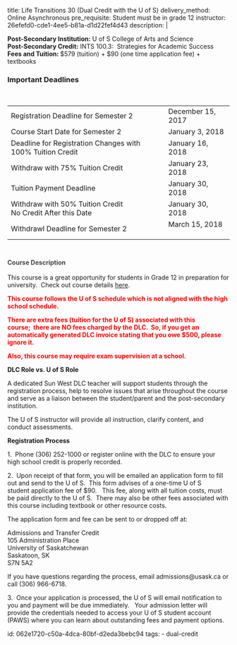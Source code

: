 title: Life Transitions 30 (Dual Credit with the U of S)
delivery_method: Online Asynchronous
pre_requisite: Student must be in grade 12
instructor: 26efefd0-cde1-4ee5-b81a-d1d22fef4d43
description: |
  
  <b>Post-Secondary Institution:</b>&nbsp;U of S College of Arts and Science<br>
  <b>Post-Secondary Credit:</b>&nbsp;INTS 100.3: &nbsp;Strategies for Academic Success<br>
  <b>Fees and Tuition:&nbsp;</b>$579 (tuition) + $90 (one time application fee) + textbooks</p>
  
  <h3>Important Deadlines</h3>
  
  <p>&nbsp;
  </p><table class="table" style="margin-bottom: 40px; width: auto;">
  <tbody>
  <tr>
  <td>Registration Deadline for Semester 2</td>
  <td>December 15, 2017</td>
  </tr>
  <tr>
  <td>Course Start Date for Semester 2</td>
  <td>January 3, 2018</td>
  </tr>
  <tr>
  <td>Deadline for Registration Changes with 100% Tuition Credit</td>
  <td>January 16, 2018</td>
  </tr>
  <tr>
  <td>Withdraw with 75% Tuition Credit</td>
  <td>January 23, 2018</td>
  </tr>
  <tr>
  <td>Tuition Payment Deadline</td>
  <td>January 30, 2018</td>
  </tr>
  <tr>
  <td>Withdraw with 50% Tuition Credit<br>
  No Credit After this Date</td>
  <td>January 30, 2018</td>
  </tr>
  <tr>
  <td>Withdrawl Deadline for Semester 2</td>
  <td>March 15, 2018<br>
  &nbsp;</td>
  </tr>
  </tbody>
  </table>
  <p></p>
  
  <p><b style="color: rgb(69, 69, 69); line-height: 23px;">Course Description</b></p>
  
  <p>This course is a great opportunity for students in Grade 12 in preparation for university. &nbsp;Check out course details&nbsp;<a href="/ckfinder/userfiles/files/INTS%20100%20%203_flyer(2).pdf">here</a>.</p>
  
  <p><strong style="color: red;">This course follows the U of S schedule which is not aligned with the high school schedule. &nbsp;</strong><strong>&nbsp;</strong></p>
  
  <p><strong style="color: red;">There are extra fees (tuition for the U of S) associated with this course;&nbsp;&nbsp;there are NO fees charged by&nbsp;the DLC. &nbsp;So, if you get an automatically generated DLC&nbsp;invoice stating that you owe $500, please ignore it. &nbsp;&nbsp;</strong></p>
  
  <p><strong style="color: red;">Also, this course may require exam supervision at a school.</strong></p>
  
  <p><b>DLC Role vs. U of S Role</b></p>
  
  <p>A dedicated Sun West DLC teacher will&nbsp;support&nbsp;students through the registration process, help&nbsp;to resolve issues that arise throughout the course and serve&nbsp;as a liaison between the student/parent and the post-secondary institution.&nbsp; &nbsp;</p>
  
  <p>The U of S instructor&nbsp;will provide all instruction, clarify content, and conduct&nbsp;assessments.</p>
  
  <p><strong>Registration Process</strong></p>
  
  <p>1. &nbsp;Phone (306) 252-1000 or register online with the&nbsp;DLC to ensure your high school credit is properly&nbsp;recorded. &nbsp;</p>
  
  <p>2. &nbsp;Upon receipt of that form, you will be emailed an application form to&nbsp;fill out and send to the U of S. &nbsp;This form advises of a&nbsp;one-time U of S student&nbsp;application fee of $90. &nbsp; This fee, along with all tuition costs, must be paid&nbsp;directly to the U of S. &nbsp;There may also be other fees associated with this course including textbook or other resource costs.</p>
  
  <p>The application&nbsp;form and fee&nbsp;can be sent to&nbsp;or dropped off at:</p>
  
  <p>Admissions and Transfer Credit<br>
  105 Administration Place<br>
  University of Saskatchewan<br>
  Saskatoon, SK<br>
  S7N 5A2</p>
  
  <p>If you have questions regarding the process, email&nbsp;admissions@usask.ca&nbsp;or call (306) 966-6718.</p>
  
  <p>3. &nbsp;Once your application is processed, the U of S&nbsp;will email notification to you and payment&nbsp;will be&nbsp;due&nbsp;immediately. &nbsp; Your&nbsp;admission letter will provide the credentials needed to access your U of S student account (PAWS) where you can learn about outstanding fees and&nbsp;payment options.&nbsp;</p>
id: 062e1720-c50a-4dca-80bf-d2eda3bebc94
tags:
  - dual-credit
